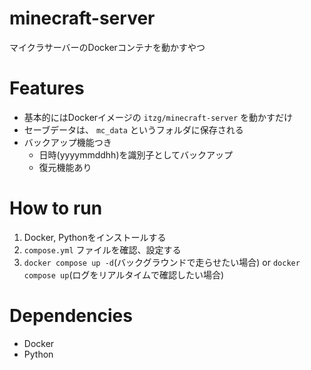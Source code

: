 # minecraft-server

マイクラサーバーのDockerコンテナを動かすやつ

# Features

- 基本的にはDockerイメージの `itzg/minecraft-server` を動かすだけ
- セーブデータは、 `mc_data` というフォルダに保存される
- バックアップ機能つき
  - 日時(yyyymmddhh)を識別子としてバックアップ
  - 復元機能あり

# How to run

1. Docker, Pythonをインストールする
2. `compose.yml` ファイルを確認、設定する
3. `docker compose up -d`(バックグラウンドで走らせたい場合) or `docker compose up`(ログをリアルタイムで確認したい場合)

# Dependencies

- Docker
- Python
